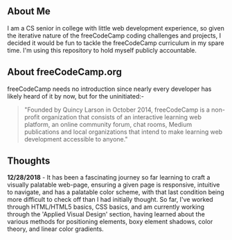 ## About Me
I am a CS senior in college with little web development experience, so given the iterative nature of the freeCodeCamp coding challenges and projects, I decided it would be fun to tackle the freeCodeCamp curriculum in my spare time. I'm using this repository to hold myself publicly accountable.

## About freeCodeCamp.org
freeCodeCamp needs no introduction since nearly every developer has likely heard of it by now, but for the uninitiated:-

> "Founded by Quincy Larson in October 2014, freeCodeCamp is a non-profit organization that consists of an interactive learning web platform, an online community forum, chat rooms, Medium publications and local organizations that intend to make learning web development accessible to anyone."

## Thoughts
**12/28/2018** - It has been a fascinating journey so far learning to craft a visually palatable web-page, ensuring a given page is responsive, intuitive to navigate, and has a palatable color scheme, with that last condition being more difficult to check off than I had initially thought. So far, I've worked through HTML/HTML5 basics, CSS basics, and am currently working through the 'Applied Visual Design' section, having learned about the various methods for positioning elements, boxy element shadows, color theory, and linear color gradients. 
